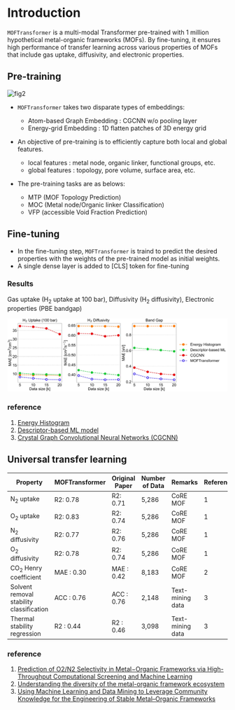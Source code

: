 # Introduction

`MOFTransformer` is a multi-modal Transformer pre-trained with 1 million hypothetical metal-organic frameworks (MOFs). 
By fine-tuning, it ensures high performance of transfer learning across various properties of MOFs that include gas uptake, diffusivity, and electronic properties. 

## Pre-training
![fig2](https://user-images.githubusercontent.com/64190846/167792454-32ea32ad-29ba-4230-a15d-7e51c3ce8412.jpg)
- `MOFTransformer` takes two disparate types of embeddings:
  - Atom-based Graph Embedding : CGCNN w/o pooling layer 
  - Energy-grid Embedding : 1D flatten patches of 3D energy grid
  

- An objective of pre-training is to efficiently capture both local and global features.
  - local features : metal node, organic linker, functional groups, etc.
  - global features : topology, pore volume, surface area, etc.


- The pre-training tasks are as belows:
  - MTP (MOF Topology Prediction)
  - MOC (Metal node/Organic linker Classification)
  - VFP (accessible Void Fraction Prediction)

## Fine-tuning
- In the fine-tuning step, `MOFTransformer` is traind to predict the desired properties with the weights of the pre-trained model as initial weights.
- A single dense layer is added to [CLS] token for fine-tuning

### Results
Gas uptake (H<sub>2</sub> uptake at 100 bar), Diffusivity (H<sub>2</sub> diffusivity), Electronic properties (PBE bandgap)

![0_best_mae](assets/fig3.jpg)
### reference
1. [Energy Histogram](https://pubs.rsc.org/en/content/articlelanding/2019/me/c8me00050f)
2. [Descriptor-based ML model](https://pubs.acs.org/doi/abs/10.1021/acsami.1c18521)
3. [Crystal Graph Convolutional Neural Networks (CGCNN)](https://journals.aps.org/prl/abstract/10.1103/PhysRevLett.120.145301)

## Universal transfer learning
| Property                                 | MOFTransformer | Original Paper | Number of Data | Remarks          | Reference |
|------------------------------------------|----------------|----------------|----------------|------------------|-----------|
|N<sub>2</sub> uptake                     | R2: 0.78       | R2: 0.71       | 5,286          | CoRE MOF         | 1         |
|O<sub>2</sub> uptake                     | R2: 0.83       | R2: 0.74       | 5,286          | CoRE MOF         | 1         |
|N<sub>2</sub> diffusivity                | R2: 0.77       | R2: 0.76       | 5,286          | CoRE MOF         | 1         |
|O<sub>2</sub> diffusivity                | R2: 0.78       | R2: 0.74       | 5,286          | CoRE MOF         | 1         |
|CO<sub>2</sub> Henry coefficient         | MAE : 0.30     | MAE : 0.42     | 8,183          | CoRE MOF         | 2         |
|Solvent removal stability classification | ACC : 0.76     | ACC : 0.76     | 2,148          | Text-mining data | 3         |
|Thermal stability regression             | R2 : 0.44      | R2 : 0.46      | 3,098          | Text-mining data | 3         |
### reference
1. [Prediction of O2/N2 Selectivity in Metal−Organic Frameworks via High-Throughput Computational Screening and Machine Learning](https://pubs.acs.org/doi/abs/10.1021/acsami.1c18521)
2. [Understanding the diversity of the metal-organic framework ecosystem](https://www.nature.com/articles/s41467-020-17755-8)
3. [Using Machine Learning and Data Mining to Leverage Community Knowledge for the Engineering of Stable Metal–Organic Frameworks](https://pubs.acs.org/doi/full/10.1021/jacs.1c07217)